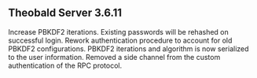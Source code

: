 ## Theobald Server 3.6.11

Increase PBKDF2 iterations. Existing passwords will be rehashed on successful login.
Rework authentication procedure to account for old PBKDF2 configurations.
PBKDF2 iterations and algorithm is now serialized to the user information.
Removed a side channel from the custom authentication of the RPC protocol.
